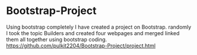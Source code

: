 # Bootstrap-Project
Using bootstrap completely I have created a project on Bootstrap. randomly I took the topic Builders and created four webpages and merged linked them all together using bootstrap coding.
https://github.com/pulkit2204/Bootstrap-Project/project.html
